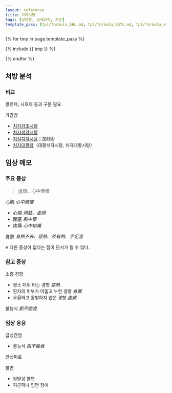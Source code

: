 ```yaml
---
layout: reference
title: 치자시탕
tags: [상한론, 금궤요략, 처방]
template_pass: [tpl/formula_SHL.md, tpl/formula_GGYL.md, tpl/formula_etc.md]
---
```



{% for tmp in page.template_pass %}

{% include {{ tmp }} %}

{% endfor %}

## 처방 분석



### 비교

황련제, 시호제 등과 구분 필요

가감방
* [치자감초시탕]({{site.formulaurl}}/치자감초시탕)
* [치자생강시탕]({{site.formulaurl}}/치자생강시탕)
* [지실치자시탕]({{site.formulaurl}}/지실치자시탕)；加대황
* [치자대황탕]({{site.formulaurl}}/치자대황탕)（대황치자시탕, 치자대황시탕）

## 임상 메모


### 주요 증상

> 虛煩、心中懊憹

心胸 _心中懊憹_
* 心煩 _煩熱、虛煩_
* 閉塞 _胸中窒_
* 疼痛 _心中結痛_

身熱 _身熱不去、惡熱、外有熱、手足溫_

※ 다른 증상이 없다는 점이 단서가 될 수 있다.

### 참고 증상

소증 경향
* 평소 더위 타는 경향 _惡熱_
* 환자의 피부가 어둡고 누런 경향 _身黃_
* 우울하고 활발하지 않은 경향 _虛煩_

불능식 _飢不能食_

### 임상 응용

급성간염
* 불능식 _飢不能食_

만성피로


불면
* 원발성 불면
* 피곤하나 입면 장애
